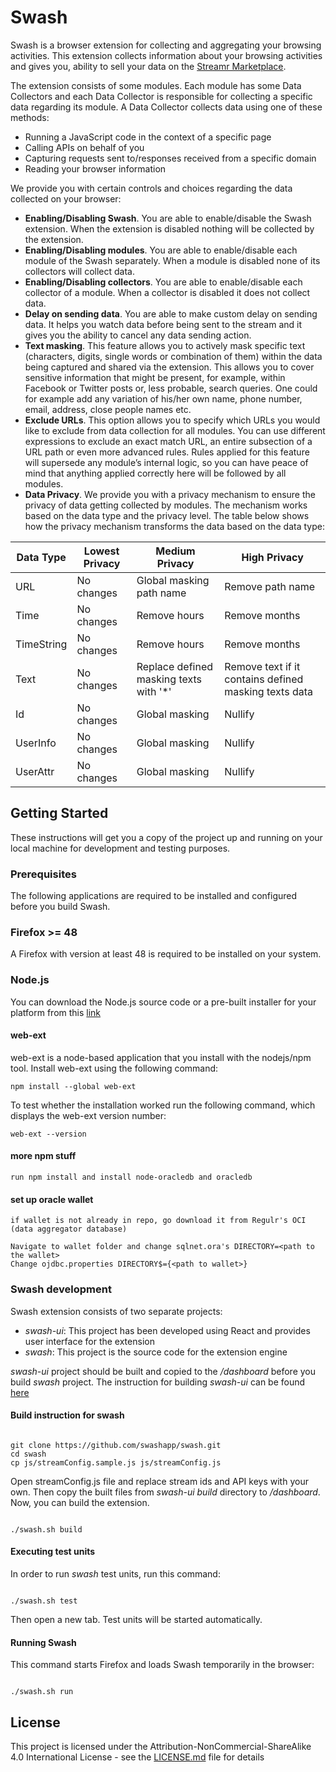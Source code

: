 # Swash

Swash is a browser extension for collecting and aggregating your browsing activities. This extension collects information about your browsing activities and gives you, ability to sell your data on the [Streamr Marketplace](https://streamr.network/marketplace).

The extension consists of some modules. Each module has some Data Collectors and each Data Collector is responsible for collecting a specific data regarding its module.
A Data Collector collects data using one of these methods:

- Running a JavaScript code in the context of a specific page
- Calling APIs on behalf of you
- Capturing requests sent to/responses received from a specific domain
- Reading your browser information

We provide you with certain controls and choices regarding the data collected on your browser:

- **Enabling/Disabling Swash**. You are able to enable/disable the Swash extension. When the extension is disabled nothing will be collected by the extension.
- **Enabling/Disabling modules**. You are able to enable/disable each module of the Swash
  separately. When a module is disabled none of its collectors will collect data.
- **Enabling/Disabling collectors**. You are able to enable/disable each collector of a module. When a collector is disabled it does not collect data.
- **Delay on sending data**. You are able to make custom delay on sending data. It helps you watch data before being sent to the stream and it gives you the ability to cancel any data sending action.
- **Text masking**. This feature allows you to actively mask specific text (characters, digits, single words or combination of them) within the data being captured and shared via the extension. This allows you to cover sensitive information that might be present, for example, within Facebook or Twitter posts or, less probable, search queries. One could for example add any variation of his/her own name, phone number, email, address, close people names etc.
- **Exclude URLs**. This option allows you to specify which URLs you would like to exclude from data collection for all modules. You can use different expressions to exclude an exact match URL, an entire subsection of a URL path or even more advanced rules. Rules applied for this feature will supersede any module’s internal logic, so you can have peace of mind that anything applied correctly here will be followed by all modules.
- **Data Privacy**. We provide you with a privacy mechanism to ensure the privacy of data getting collected by modules. The mechanism works based on the data type and the privacy level. The table below
  shows how the privacy mechanism transforms the data based on the data type:

| Data Type  | Lowest Privacy | Medium Privacy                          | High Privacy                                          |
| ---------- | -------------- | --------------------------------------- | ----------------------------------------------------- |
| URL        | No changes     | Global masking path name                | Remove path name                                      |
| Time       | No changes     | Remove hours                            | Remove months                                         |
| TimeString | No changes     | Remove hours                            | Remove months                                         |
| Text       | No changes     | Replace defined masking texts with '\*' | Remove text if it contains defined masking texts data |
| Id         | No changes     | Global masking                          | Nullify                                               |
| UserInfo   | No changes     | Global masking                          | Nullify                                               |
| UserAttr   | No changes     | Global masking                          | Nullify                                               |

## Getting Started

These instructions will get you a copy of the project up and running on your local machine for development and testing purposes.

### Prerequisites

The following applications are required to be installed and configured before you build Swash.

### Firefox >= 48

A Firefox with version at least 48 is required to be installed on your system.

### Node.js

You can download the Node.js source code or a pre-built installer for your platform from this [link](https://nodejs.org/en/download/)

#### web-ext

web-ext is a node-based application that you install with the nodejs/npm tool. Install web-ext using the following command:

```
npm install --global web-ext
```

To test whether the installation worked run the following command, which displays the web-ext version number:

```
web-ext --version
```

#### more npm stuff

```
run npm install and install node-oracledb and oracledb
```

#### set up oracle wallet

```
if wallet is not already in repo, go download it from Regulr's OCI
(data aggregator database)
```

```
Navigate to wallet folder and change sqlnet.ora's DIRECTORY=<path to the wallet>
Change ojdbc.properties DIRECTORY$={<path to wallet>}
```

### Swash development

Swash extension consists of two separate projects:

- _swash-ui_: This project has been developed using React and provides user interface for the extension
- _swash_: This project is the source code for the extension engine

_swash-ui_ project should be built and copied to the _/dashboard_ before you build _swash_ project. The instruction for building _swash-ui_ can be found [here](https://github.com/swashapp/swash-ui)

#### Build instruction for swash

```

git clone https://github.com/swashapp/swash.git
cd swash
cp js/streamConfig.sample.js js/streamConfig.js

```

Open streamConfig.js file and replace stream ids and API keys with your own. Then copy the built files from _swash-ui build_ directory to _/dashboard_. Now, you can build the extension.

```

./swash.sh build

```

#### Executing test units

In order to run _swash_ test units, run this command:

```

./swash.sh test

```

Then open a new tab. Test units will be started automatically.

#### Running Swash

This command starts Firefox and loads Swash temporarily in the browser:

```

./swash.sh run

```

## License

This project is licensed under the Attribution-NonCommercial-ShareAlike 4.0 International License - see the [LICENSE.md](LICENSE.md) file for details

```

```
